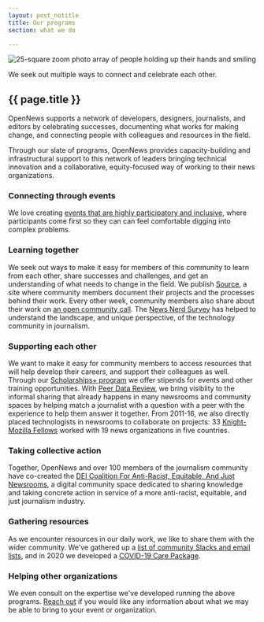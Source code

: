 ```yaml
---
layout: post_notitle
title: Our programs
section: what we do

---
```

<img src="/media/img/end-of-year-2020.png" class="topline" alt="25-square zoom photo array of people holding up their hands and smiling">
<p class="caption">We seek out multiple ways to connect and celebrate each other.</p>

<h2>{{ page.title }}</h2>
<p class="bodybig">OpenNews supports a network of developers, designers, journalists, and editors by celebrating successes, documenting what works for making change, and connecting people with colleagues and resources in the field.</p>
<p>Through our slate of programs, OpenNews provides capacity-building and infrastructural support to this network of leaders bringing technical innovation and a collaborative, equity-focused way of working to their news organizations.</p>

### Connecting through events 
We love creating [events that are highly participatory and inclusive](/what/conferences), where participants come first so they can can feel comfortable digging into complex problems.

### Learning together
We seek out ways to make it easy for members of this community to learn from each other, share successes and challenges, and get an understanding of what needs to change in the field. We publish [Source](https://source.opennews.org), a site where community members document their projects and the processes behind their work. Every other week, community members also share about their work on [an open community call](/what/community/calls/). The [News Nerd Survey](/what/community/survey/) has helped to understand the landscape, and unique perspective, of the technology community in journalism.

### Supporting each other
We want to make it easy for community members to access resources that will help develop their careers, and support their colleagues as well. Through our [Scholarships+ program](/what/community/scholarships/) we offer stipends for events and other training opportunities. With [Peer Data Review](/what/community/datareview/), we bring visiblity to the informal sharing that already happens in many newsrooms and community spaces by helping match a journalist with a question with a peer with the experience to help them answer it together. From 2011-16, we also directly placed technologists in newsrooms to collaborate on projects: 33 [Knight-Mozilla Fellows](/what/fellowships) worked with 19 news organizations in five countries.

### Taking collective action
Together, OpenNews and over 100 members of the journalism community have co-created the [DEI Coalition For Anti-Racist, Equitable, And Just Newsrooms](/what/community/dei-coalition/), a digital community space dedicated to sharing knowledge and taking concrete action in service of a more anti-racist, equitable, and just journalism industry. 

### Gathering resources
As we encounter resources in our daily work, we like to share them with the wider community. We've gathered up a [list of community Slacks and email lists](/what/community/hubs), and in 2020 we developed a [COVID-19 Care Package](/what/community/covid19-care-package).

### Helping other organizations
We even consult on the expertise we've developed running the above programs. [Reach out](mailto:team@opennews.org) if you would like any information about what we may be able to bring to your event or organization.
